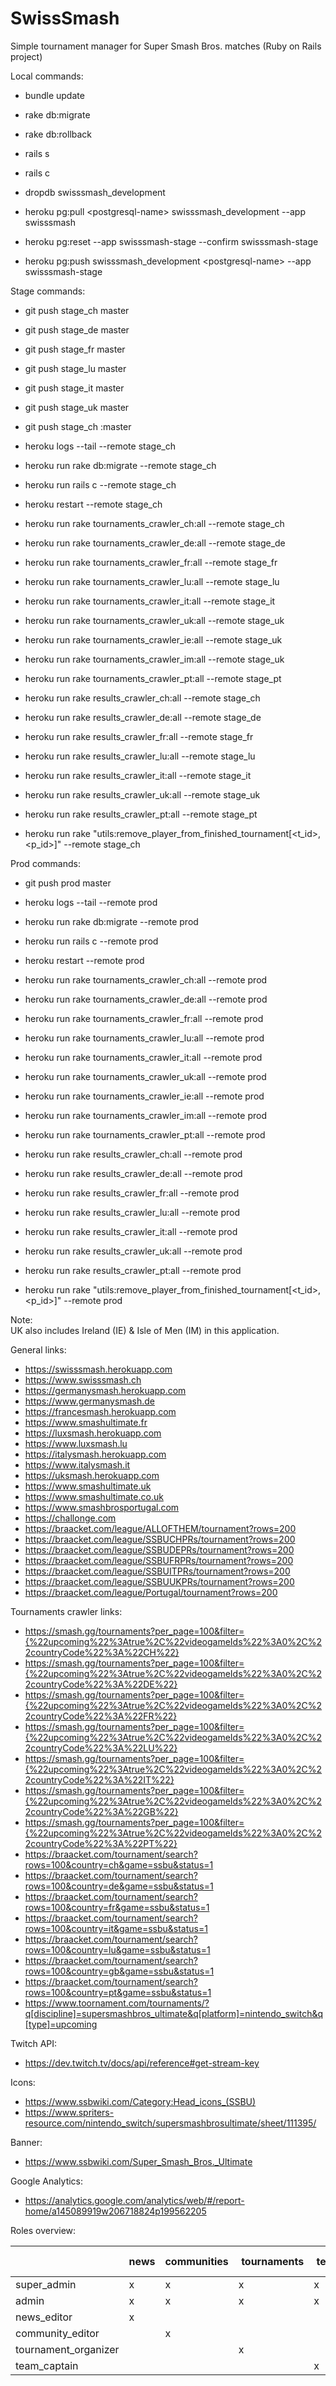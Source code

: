 # SwissSmash
Simple tournament manager for Super Smash Bros. matches (Ruby on Rails project)

Local commands:
- bundle update
- rake db:migrate
- rake db:rollback
- rails s
- rails c

- dropdb swisssmash_development
- heroku pg:pull \<postgresql-name\> swisssmash_development --app swisssmash

- heroku pg:reset --app swisssmash-stage --confirm swisssmash-stage
- heroku pg:push swisssmash_development \<postgresql-name\> --app swisssmash-stage

Stage commands:
- git push stage_ch master
- git push stage_de master
- git push stage_fr master
- git push stage_lu master
- git push stage_it master
- git push stage_uk master
- git push stage_ch <branch>:master
- heroku logs --tail --remote stage_ch
- heroku run rake db:migrate --remote stage_ch
- heroku run rails c --remote stage_ch
- heroku restart --remote stage_ch

- heroku run rake tournaments_crawler_ch:all --remote stage_ch
- heroku run rake tournaments_crawler_de:all --remote stage_de
- heroku run rake tournaments_crawler_fr:all --remote stage_fr
- heroku run rake tournaments_crawler_lu:all --remote stage_lu
- heroku run rake tournaments_crawler_it:all --remote stage_it
- heroku run rake tournaments_crawler_uk:all --remote stage_uk
- heroku run rake tournaments_crawler_ie:all --remote stage_uk
- heroku run rake tournaments_crawler_im:all --remote stage_uk
- heroku run rake tournaments_crawler_pt:all --remote stage_pt
- heroku run rake results_crawler_ch:all --remote stage_ch
- heroku run rake results_crawler_de:all --remote stage_de
- heroku run rake results_crawler_fr:all --remote stage_fr
- heroku run rake results_crawler_lu:all --remote stage_lu
- heroku run rake results_crawler_it:all --remote stage_it
- heroku run rake results_crawler_uk:all --remote stage_uk
- heroku run rake results_crawler_pt:all --remote stage_pt
- heroku run rake "utils:remove_player_from_finished_tournament[<t_id>,<p_id>]" --remote stage_ch

Prod commands:
- git push prod master
- heroku logs --tail --remote prod
- heroku run rake db:migrate --remote prod
- heroku run rails c --remote prod
- heroku restart --remote prod

- heroku run rake tournaments_crawler_ch:all --remote prod
- heroku run rake tournaments_crawler_de:all --remote prod
- heroku run rake tournaments_crawler_fr:all --remote prod
- heroku run rake tournaments_crawler_lu:all --remote prod
- heroku run rake tournaments_crawler_it:all --remote prod
- heroku run rake tournaments_crawler_uk:all --remote prod
- heroku run rake tournaments_crawler_ie:all --remote prod
- heroku run rake tournaments_crawler_im:all --remote prod
- heroku run rake tournaments_crawler_pt:all --remote prod
- heroku run rake results_crawler_ch:all --remote prod
- heroku run rake results_crawler_de:all --remote prod
- heroku run rake results_crawler_fr:all --remote prod
- heroku run rake results_crawler_lu:all --remote prod
- heroku run rake results_crawler_it:all --remote prod
- heroku run rake results_crawler_uk:all --remote prod
- heroku run rake results_crawler_pt:all --remote prod
- heroku run rake "utils:remove_player_from_finished_tournament[<t_id>,<p_id>]" --remote prod

Note:  
UK also includes Ireland (IE) & Isle of Men (IM) in this application.

General links:
- https://swisssmash.herokuapp.com
- https://www.swisssmash.ch
- https://germanysmash.herokuapp.com
- https://www.germanysmash.de
- https://francesmash.herokuapp.com
- https://www.smashultimate.fr
- https://luxsmash.herokuapp.com
- https://www.luxsmash.lu
- https://italysmash.herokuapp.com
- https://www.italysmash.it
- https://uksmash.herokuapp.com
- https://www.smashultimate.uk
- https://www.smashultimate.co.uk
- https://www.smashbrosportugal.com
- https://challonge.com
- https://braacket.com/league/ALLOFTHEM/tournament?rows=200
- https://braacket.com/league/SSBUCHPRs/tournament?rows=200
- https://braacket.com/league/SSBUDEPRs/tournament?rows=200
- https://braacket.com/league/SSBUFRPRs/tournament?rows=200
- https://braacket.com/league/SSBUITPRs/tournament?rows=200
- https://braacket.com/league/SSBUUKPRs/tournament?rows=200
- https://braacket.com/league/Portugal/tournament?rows=200

Tournaments crawler links:
- https://smash.gg/tournaments?per_page=100&filter={%22upcoming%22%3Atrue%2C%22videogameIds%22%3A0%2C%22countryCode%22%3A%22CH%22}
- https://smash.gg/tournaments?per_page=100&filter={%22upcoming%22%3Atrue%2C%22videogameIds%22%3A0%2C%22countryCode%22%3A%22DE%22}
- https://smash.gg/tournaments?per_page=100&filter={%22upcoming%22%3Atrue%2C%22videogameIds%22%3A0%2C%22countryCode%22%3A%22FR%22}
- https://smash.gg/tournaments?per_page=100&filter={%22upcoming%22%3Atrue%2C%22videogameIds%22%3A0%2C%22countryCode%22%3A%22LU%22}
- https://smash.gg/tournaments?per_page=100&filter={%22upcoming%22%3Atrue%2C%22videogameIds%22%3A0%2C%22countryCode%22%3A%22IT%22}
- https://smash.gg/tournaments?per_page=100&filter={%22upcoming%22%3Atrue%2C%22videogameIds%22%3A0%2C%22countryCode%22%3A%22GB%22}
- https://smash.gg/tournaments?per_page=100&filter={%22upcoming%22%3Atrue%2C%22videogameIds%22%3A0%2C%22countryCode%22%3A%22PT%22}
- https://braacket.com/tournament/search?rows=100&country=ch&game=ssbu&status=1
- https://braacket.com/tournament/search?rows=100&country=de&game=ssbu&status=1
- https://braacket.com/tournament/search?rows=100&country=fr&game=ssbu&status=1
- https://braacket.com/tournament/search?rows=100&country=it&game=ssbu&status=1
- https://braacket.com/tournament/search?rows=100&country=lu&game=ssbu&status=1
- https://braacket.com/tournament/search?rows=100&country=gb&game=ssbu&status=1
- https://braacket.com/tournament/search?rows=100&country=pt&game=ssbu&status=1
- https://www.toornament.com/tournaments/?q[discipline]=supersmashbros_ultimate&q[platform]=nintendo_switch&q[type]=upcoming

Twitch API:
- https://dev.twitch.tv/docs/api/reference#get-stream-key

Icons:
- https://www.ssbwiki.com/Category:Head_icons_(SSBU)
- https://www.spriters-resource.com/nintendo_switch/supersmashbrosultimate/sheet/111395/

Banner:
- https://www.ssbwiki.com/Super_Smash_Bros._Ultimate

Google Analytics:
- https://analytics.google.com/analytics/web/#/report-home/a145089919w206718824p199562205

Roles overview:

|                       | news | communities | tournaments | teams | players | users | feedback | inactive tournaments | alts |
|-----------------------|------|-------------|-------------|-------|---------|-------|----------|----------------------|------|
| super_admin           | x    | x           | x           | x     | x       | x     | x        | x                    | x    |
| admin                 | x    | x           | x           | x     | x       |       |          |                      |      |
| news_editor           | x    |             |             |       |         |       |          |                      |      |
| community_editor      |      | x           |             |       |         |       |          |                      |      |
| tournament_organizer  |      |             | x           |       |         |       |          |                      |      |
| team_captain          |      |             |             | x     |         |       |          |                      |      |
